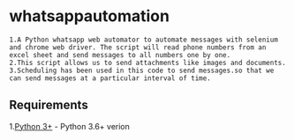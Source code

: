 # whatsappautomation
```
1.A Python whatsapp web automator to automate messages with selenium and chrome web driver. The script will read phone numbers from an excel sheet and send messages to all numbers one by one.
2.This script allows us to send attachments like images and documents.
3.Scheduling has been used in this code to send messages.so that we can send messages at a particular interval of time.
```
## Requirements

   1.[Python 3+](https://www.python.org/download/releases/3.0/?) - Python 3.6+ verion
